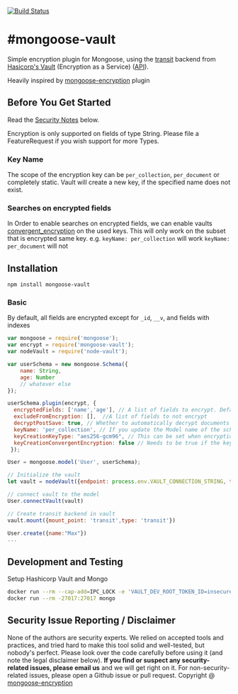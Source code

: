 [![Build Status](https://travis-ci.org/quorak/mongoose-vault.svg?branch=master)](https://travis-ci.org/quorak/mongoose-vault)

#mongoose-vault
==================

Simple encryption plugin for Mongoose, using the [transit](https://www.vaultproject.io/docs/secrets/transit/index.html) backend from [Hasicorp's Vault](https://www.vaultproject.io/) (Encryption as a Service) ([API](https://www.vaultproject.io/api/secret/transit/index.html)).

Heavily inspired by [mongoose-encryption](https://github.com/joegoldbeck/mongoose-encryption) plugin

## Before You Get Started

Read the [Security Notes](#security-notes) below.

Encryption is only supported on fields of type String. Please file a FeatureRequest if you wish support for more Types.

### Key Name

The scope of the encryption key can be `per_collection`, `per_document` or completely static. Vault will create a new key, if the specified name does not exist.

### Searches     on encrypted fields

In Order to enable searches on encrypted fields, we can enable vaults [convergent_encryption](https://www.vaultproject.io/docs/secrets/transit/index.html) 
on the used keys. This will only work on the subset that is encrypted same key. e.g. `keyName: per_collection` will work `keyName: per_document` will not  

## Installation

`npm install mongoose-vault`

### Basic

By default, all fields are encrypted except for `_id`, `__v`, and fields with indexes

```javascript
var mongoose = require('mongoose');
var encrypt = require('mongoose-vault');
var nodeVault = require('node-vault');

var userSchema = new mongoose.Schema({
    name: String,
    age: Number
    // whatever else
});

userSchema.plugin(encrypt, {
  encryptedFields: ['name','age'], // A list of fields to encrypt. Default is to encrypt all fields.
  excludeFromEncryption: [],  //A list of fields to not encrypt
  decryptPostSave: true, // Whether to automatically decrypt documents in the application after saving them (faster if false)
  keyName: 'per_collection', // If you update the Model name of the schema, this should be set to its original name
  keyCreationKeyType: "aes256-gcm96", // This can be set when encryption key is expected to be created. See https://www.vaultproject.io/api/secret/transit/index.html#type-1
  keyCreationConvergentEncryption: false // Needs to be true if the key is expected to be created and findByEncryptedField should be supported. see https://www.vaultproject.io/api/secret/transit/index.html#convergent_encryption-1
 });

User = mongoose.model('User', userSchema);

// Initialize the vault
let vault = nodeVault({endpoint: process.env.VAULT_CONNECTION_STRING, token: process.env.VAULT_DEV_ROOT_TOKEN_ID})

// connect vault to the model
User.connectVault(vault)

// Create transit backend in vault
vault.mount({mount_point: 'transit',type: 'transit'})

User.create({name:"Max"})
...
```

## Development and Testing

Setup Hashicorp Vault and Mongo
```bash
docker run --rm --cap-add=IPC_LOCK -e 'VAULT_DEV_ROOT_TOKEN_ID=insecureRootTestingToken' -p8200:8200 vault
docker run --rm -27017:27017 mongo
```


## Security Issue Reporting / Disclaimer

None of the authors are security experts. We relied on accepted tools and practices, and tried hard to make this tool solid and well-tested, but nobody's perfect. Please look over the code carefully before using it (and note the legal disclaimer below). **If you find or suspect any security-related issues, please email us** and we will get right on it. For non-security-related issues, please open a Github issue or pull request.
Copyright @ [mongoose-encryption](https://github.com/joegoldbeck/mongoose-encryption)